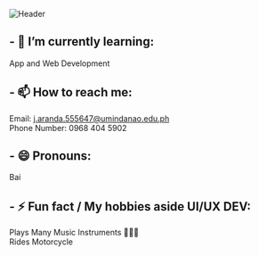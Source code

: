 ![Header]()

## - 🌱 I’m currently learning:  
App and Web Development
## - 📫 How to reach me:
Email: j.aranda.555647@umindanao.edu.ph  
Phone Number: 0968 404 5902
## - 😄 Pronouns:  
Bai
## - ⚡ Fun fact / My hobbies aside UI/UX DEV:  
Plays Many Music Instruments 🎸🎹🥁  
Rides Motorcycle


